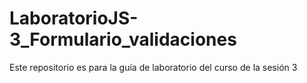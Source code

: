 # LaboratorioJS-3_Formulario_validaciones
Este repositorio es para la guía de laboratorio del curso de la sesión 3
